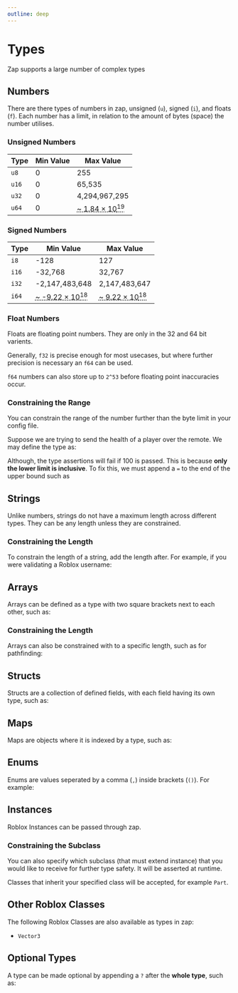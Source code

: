 ```yaml
---
outline: deep
---
```


# Types

Zap supports a large number of complex types 

## Numbers

There are there types of numbers in zap, unsigned (`u`), signed (`i`), and floats (`f`). Each number has a limit, in relation to the amount of bytes (space) the number utilises.

### Unsigned Numbers

| Type   | Min Value | Max Value                                                                 |
|--------|-----------|---------------------------------------------------------------------------|
| `u8`   | 0         | 255                                                                       |
| `u16`  | 0         | 65,535                                                                    |
| `u32`  | 0         | 4,294,967,295                                                             |
| `u64`  | 0         | <abbr title="18,446,744,073,709,551,615">~ 1.84 × 10<sup>19</sup></abbr>  |

### Signed Numbers

| Type   | Min Value                                                                 | Max Value                                                                 |
|--------|---------------------------------------------------------------------------|---------------------------------------------------------------------------|
| `i8`   | -128                                                                      | 127                                                                       |
| `i16`  | -32,768                                                                   | 32,767                                                                    |
| `i32`  | -2,147,483,648                                                            | 2,147,483,647                                                             |
| `i64`  | <abbr title="-9,223,372,036,854,775,808">~ -9.22 × 10<sup>18</sup></abbr> | <abbr title="9,223,372,036,854,775,807">~ 9.22 × 10<sup>18</sup></abbr>  |

### Float Numbers
Floats are floating point numbers. They are only in the 32 and 64 bit varients.

Generally, `f32` is precise enough for most usecases, but where further precision is necessary an `f64` can be used.

`f64` numbers can also store up to `2^53` before floating point inaccuracies occur.

### Constraining the Range

You can constrain the range of the number further than the byte limit in your config file.

Suppose we are trying to send the health of a player over the remote. We may define the type as:

<CodeBlock code="type Health = u8 (0..100)" />

Although, the type assertions will fail if 100 is passed. This is because **only the lower limit is inclusive**. To fix this, we must append a `=` to the end of the upper bound such as

<CodeBlock code="type Data = u8 (0..=100)" />

## Strings

Unlike numbers, strings do not have a maximum length across different types. They can be any length unless they are constrained.

<CodeBlock code="type Sign = string" />

### Constraining the Length

To constrain the length of a string, add the length after. For example, if you were validating a Roblox username:

<CodeBlock code="type Username = string (3..20)" />

## Arrays

Arrays can be defined as a type with two square brackets next to each other, such as:
<CodeBlock code="type Winners = u8[]" />

### Constraining the Length

Arrays can also be constrained with to a specific length, such as for pathfinding:

<CodeBlock code="type Path = u8[10..20]" />


## Structs
Structs are a collection of defined fields, with each field having its own type, such as: 

<CodeBlock :code="['type Item = {', '\tName: string,', '\tPrice: u16,', '}'].join('\n')" />

## Maps
Maps are objects where it is indexed by a type, such as:

<CodeBlock code="type Items = { [string]: Item }" />

## Enums

Enums are values seperated by a comma (`,`) inside brackets (`()`). For example:
<CodeBlock code="type RoundStatus = ( Playing, Intermission )" />

## Instances
Roblox Instances can be passed through zap.

<CodeBlock code="type Player = Instance" />

### Constraining the Subclass

You can also specify which subclass (that must extend instance) that you would like to receive for further type safety. It will be asserted at runtime.

<CodeBlock code="type Part = Instance (BasePart)" />

Classes that inherit your specified class will be accepted, for example `Part`.

## Other Roblox Classes
The following Roblox Classes are also available as types in zap:

- `Vector3`

## Optional Types

A type can be made optional by appending a `?` after the **whole type**, such as:
<CodeBlock code="type Character = Instance (Player)?" />
